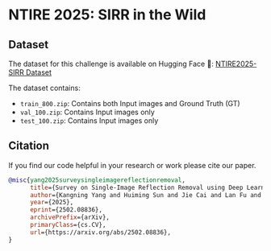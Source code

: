 # NTIRE 2025: SIRR in the Wild

## Dataset
The dataset for this challenge is available on Hugging Face 🤗:
[NTIRE2025-SIRR Dataset](https://huggingface.co/datasets/qiuzhangTiTi/NTIRE2025-SIRR)

The dataset contains:
- `train_800.zip`: Contains both Input images and Ground Truth (GT)
- `val_100.zip`: Contains Input images only
- `test_100.zip`: Contains Input images only

## Citation

If you find our code helpful in your research or work please cite our paper.

```bibtex
@misc{yang2025surveysingleimagereflectionremoval,
      title={Survey on Single-Image Reflection Removal using Deep Learning Techniques}, 
      author={Kangning Yang and Huiming Sun and Jie Cai and Lan Fu and Jiaming Ding and Jinlong Li and Chiu Man Ho and Zibo Meng},
      year={2025},
      eprint={2502.08836},
      archivePrefix={arXiv},
      primaryClass={cs.CV},
      url={https://arxiv.org/abs/2502.08836}, 
}
```
